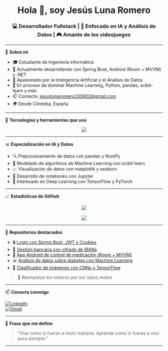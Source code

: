 <h1 align="center">Hola 👋, soy Jesús Luna Romero</h1>
<h3 align="center">💻 Desarrollador Fullstack | 🤖 Enfocado en IA y Análisis de Datos | 🎮 Amante de los videojuegos</h3>

---

🌟 **Sobre mí**

- 🎓 Estudiante de Ingeniería Informática
- 💼 Actualmente desarrollando con Spring Boot, Android (Room + MVVM) y .NET
- 🧠 Apasionado por la Inteligencia Artificial y el Análisis de Datos
- 🚀 En proceso de dominar Machine Learning, Python, pandas, scikit-learn y más
- 📫 Contacto: jesuslunaromero230902@gmail.com
- 🌍 Desde Córdoba, España

---

📌 **Tecnologías y herramientas que uso**

<p align="center">
  <img src="https://skillicons.dev/icons?i=java,spring,androidstudio,kotlin,cs,dotnet,python,py,pandas,numpy,scikit-learn,jupyter,html,css,js,ts,sqlite,mysql,git,github,vscode,idea" />
</p>

---

📊 **Especialización en IA y Datos**

- 🔍 Preprocesamiento de datos con pandas y NumPy
- 🤖 Modelado de algoritmos de Machine Learning con scikit-learn
- 📈 Visualización de datos con matplotlib y seaborn
- 🧪 Desarrollo de notebooks con Jupyter
- 🧠 Interesado en Deep Learning con TensorFlow y PyTorch

---

📈 **Estadísticas de GitHub**

<p align="center">
  <img src="https://github-readme-stats.vercel.app/api?username=Llisuskraist&show_icons=true&theme=tokyonight" />
  <br />
  <!--<img src="https://github-readme-streak-stats.herokuapp.com?user=jesuslunaromero&theme=tokyonight&hide_border=true" />-->
  <br />
  <img src="https://github-readme-stats.vercel.app/api/top-langs/?username=Llisuskraist&layout=compact&theme=tokyonight" />
</p>

---

📂 **Repositorios destacados**

- 🔒 [Login con Spring Boot, JWT y Cookies](https://github.com/jesuslunaromero/nombre-del-repo)
- 🏦 [Gestión bancaria con cifrado de IBANs](https://github.com/jesuslunaromero/nombre-del-repo)
- 💊 [App Android de control de medicación (Room + MVVM)](https://github.com/jesuslunaromero/nombre-del-repo)
- 📊 [Análisis de datos sobre diabetes con Machine Learning](https://github.com/jesuslunaromero/nombre-del-repo)
- 🧠 [Clasificador de imágenes con CNNs y TensorFlow](https://github.com/jesuslunaromero/nombre-del-repo)

> 📝 *Reemplaza los enlaces por tus repos reales*

---

📫 **Conecta conmigo**

[![LinkedIn](https://img.shields.io/badge/-LinkedIn-blue?logo=linkedin&style=flat-square)](https://www.linkedin.com/in/jesuslunaromero)  
[![Gmail](https://img.shields.io/badge/-Gmail-red?logo=gmail&style=flat-square)](mailto:jesuslunaromero230902@gmail.com)

---

💬 **Frase que me define**

> “Vive como si fueras a morir mañana. Aprende como si fueras a vivir para siempre.”

---
